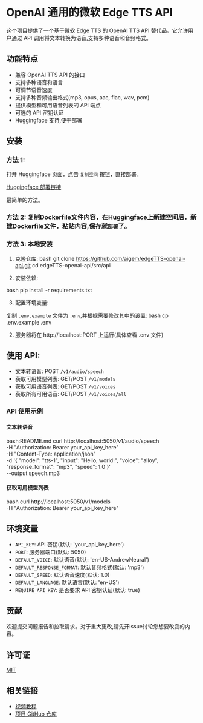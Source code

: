 # OpenAI 通用的微软 Edge TTS API

这个项目提供了一个基于微软 Edge TTS 的 OpenAI TTS API 替代品。它允许用户通过 API 调用将文本转换为语音,支持多种语音和音频格式。

## 功能特点

- 兼容 OpenAI TTS API 的接口
- 支持多种语音和语言
- 可调节语音速度
- 支持多种音频输出格式(mp3, opus, aac, flac, wav, pcm)
- 提供模型和可用语音列表的 API 端点
- 可选的 API 密钥认证
- Huggingface 支持,便于部署

## 安装

### 方法 1: 
打开 Huggingface 页面，点击 `复制空间` 按钮，直接部署。

[Huggingface 部署链接](https://huggingface.co/spaces/fuliai/edgetts-api-openai)

最简单的方法。

### 方法 2: 复制Dockerfile文件内容，在Huggingface上新建空间后，新建Dockerfile文件，粘贴内容,保存就`部署`了。

### 方法 3: 本地安装

1. 克隆仓库:
bash
git clone https://github.com/aigem/edgeTTS-openai-api.git
cd edgeTTS-openai-api/src/api


2. 安装依赖:

bash
pip install -r requirements.txt

3. 配置环境变量:

复制 `.env.example` 文件为 `.env`,并根据需要修改其中的设置:
bash
cp .env.example .env

2. 服务器将在 http://localhost:PORT 上运行(具体查看 .env 文件)

## 使用 API:

   - 文本转语音: POST `/v1/audio/speech`
   - 获取可用模型列表: GET/POST `/v1/models`
   - 获取可用语音列表: GET/POST `/v1/voices`
   - 获取所有可用语音: GET/POST `/v1/voices/all`

### API 使用示例

#### 文本转语音

bash:README.md
curl http://localhost:5050/v1/audio/speech \
-H "Authorization: Bearer your_api_key_here" \
-H "Content-Type: application/json" \
-d '{
"model": "tts-1",
"input": "Hello, world!",
"voice": "alloy",
"response_format": "mp3",
"speed": 1.0
}' \
--output speech.mp3


#### 获取可用模型列表
bash
curl http://localhost:5050/v1/models \
-H "Authorization: Bearer your_api_key_here"

## 环境变量

- `API_KEY`: API 密钥(默认: 'your_api_key_here')
- `PORT`: 服务器端口(默认: 5050)
- `DEFAULT_VOICE`: 默认语音(默认: 'en-US-AndrewNeural')
- `DEFAULT_RESPONSE_FORMAT`: 默认音频格式(默认: 'mp3')
- `DEFAULT_SPEED`: 默认语音速度(默认: 1.0)
- `DEFAULT_LANGUAGE`: 默认语言(默认: 'en-US')
- `REQUIRE_API_KEY`: 是否要求 API 密钥认证(默认: true)

## 贡献

欢迎提交问题报告和拉取请求。对于重大更改,请先开issue讨论您想要改变的内容。

## 许可证

[MIT](https://choosealicense.com/licenses/mit/)

## 相关链接

- [视频教程](https://www.youtube.com/@all.ai.)
- [项目 GitHub 仓库](https://github.com/aigem/edgeTTS-openai-api)
